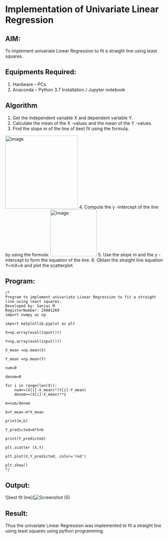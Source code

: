 # Implementation of Univariate Linear Regression
## AIM:
To implement univariate Linear Regression to fit a straight line using least squares.

## Equipments Required:
1. Hardware – PCs
2. Anaconda – Python 3.7 Installation / Jupyter notebook

## Algorithm
1. Get the independent variable X and dependent variable Y.
2. Calculate the mean of the X -values and the mean of the Y -values.
3. Find the slope m of the line of best fit using the formula. 
<img width="231" alt="image" src="https://user-images.githubusercontent.com/93026020/192078527-b3b5ee3e-992f-46c4-865b-3b7ce4ac54ad.png">
4. Compute the y -intercept of the line by using the formula:
<img width="148" alt="image" src="https://user-images.githubusercontent.com/93026020/192078545-79d70b90-7e9d-4b85-9f8b-9d7548a4c5a4.png">
5. Use the slope m and the y -intercept to form the equation of the line.
6. Obtain the straight line equation Y=mX+b and plot the scatterplot.

## Program:
```
/*
Program to implement univariate Linear Regression to fit a straight line using least squares.
Developed by: Sanjai M
RegisterNumber: 24901269
import numpy as np

import matplotlib.pyplot as plt

X=np.array(eval(input()))

Y=np.array(eval(input()))

X_mean =np.mean(X)

Y_mean =np.mean(Y)

num=0

denom=0

for i in range(len(X)):
    num+=(X[i]-X_mean)*(Y[i]-Y_mean)
    denom+=(X[i]-X_mean)**2

m=num/denom

b=Y_mean-m*X_mean

print(m,b)

Y_predicted=m*X+b

print(Y_predicted)

plt.scatter (X,Y)

plt.plot(X,Y_predicted, color='red')

plt.show()
*/
```

## Output:
![best fit line](![Screenshot (5)](https://github.com/user-attachments/assets/91233302-8b0c-43c2-99fe-a1eb92715c3c)



## Result:
Thus the univariate Linear Regression was implemented to fit a straight line using least squares using python programming.
